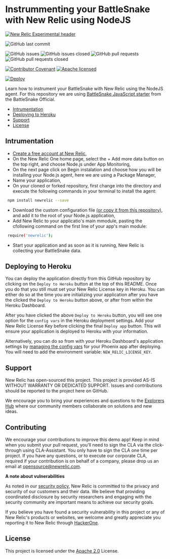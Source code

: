 # Instrummenting your BattleSnake with New Relic using NodeJS

[![New Relic Experimental header](https://github.com/newrelic/opensource-website/raw/master/src/images/categories/Experimental.png)](https://opensource.newrelic.com/oss-category/#new-relic-experimental)

![GitHub last commit](https://img.shields.io/github/last-commit/newrelic-experimental/instrumenting-battlesnake-nodejs)

![GitHub issues](https://img.shields.io/github/issues/newrelic-experimental/instrumenting-battlesnake-nodejs)
![GitHub issues closed](https://img.shields.io/github/issues-closed/newrelic-experimental/instrumenting-battlesnake-nodejs)
![GitHub pull requests](https://img.shields.io/github/issues-pr/newrelic-experimental/instrumenting-battlesnake-nodejs)
![GitHub pull requests closed](https://img.shields.io/github/issues-pr-closed/newrelic-experimental/instrumenting-battlesnake-nodejs)

[![Contributor Covenant](https://img.shields.io/badge/Contributor%20Covenant-v2.0%20adopted-ff69b4.svg)](CODE_OF_CONDUCT.md)
[![Apache licensed](https://img.shields.io/badge/license-Apache-blue.svg)](./LICENSE.txt)

[![Deploy](https://www.herokucdn.com/deploy/button.svg)](https://heroku.com/deploy)

Learn how to instrument your BattleSnake with New Relic using the NodeJS agent.
For this repository we are using [BattleSnake JavaScript starter](https://github.com/BattlesnakeOfficial/starter-snake-javascript) from the BattleSnake Official.


* [Intrumentation](#intrumentation)
* [Deploying to Heroku](#deploying-to-heroku)
* [Support](#support)
* [License](#license)


## Intrumentation
- [Create a free account at New Relic](https://newrelic.com/signup?utm_source=devrel&utm_medium=organic_social&utm_campaign=github_newrelic_experimental_devrel_repo),
- On the New Relic One home page, select the + Add more data button on the top right, and choose Node.js under App Monitoring,
- On the next page click on Begin instalation and choose how you will be installing your Node.js agent, here we are using a Package Manager,
- Name your application,
- On your cloned or forked repository, first change into the directory and execute the following commands in your terminal to install the agent:

```bash
 npm install newrelic --save
```
- Download the custom configuration file [(or copy it from this repository)](https://github.com/newrelic-experimental/instrumenting-battlesnake-nodejs/blob/main/newrelic.js), and add it to the root of your Node.js application,
- Add New Relic to your applicatio's main mmodule, pasting the cfollowing command on the first line of your app's main module:
```bash
 require('newrelic');
```
- Start your application and as soon as it is running, New Relic is collecting your BattleSnake data.


## Deploying to Heroku

You can deploy the application directly from this GitHub repository by clicking on the `Deploy to Heroku` button at the top of this README. Once you do that you still must set your New Relic License key in Heroku. You can either do so at the time you are initializing your application after you have the clicked the `Deploy to Heroku` button above, or after from within the Heroku Dashboard.

After you have clicked the above `Deploy to Heroku` button, you will see one option for the `config vars` in the Heroku deployment settings. Add your New Relic License Key before clicking the final `Deploy app` button. This will ensure your application is deployed to Heroku with your information.

Alternatively, you can do so from with your Heroku Dashboard's application settings by [managing the config vars](https://devcenter.heroku.com/articles/config-vars#using-the-heroku-dashboard) for your Phoenix app after deploying. You will need to add the environment variable: `NEW_RELIC_LICENSE_KEY`.

## Support

New Relic has open-sourced this project. This project is provided AS-IS WITHOUT WARRANTY OR DEDICATED SUPPORT. Issues and contributions should be reported to the project here on GitHub.

We encourage you to bring your experiences and questions to the [Explorers Hub](https://discuss.newrelic.com) where our community members collaborate on solutions and new ideas.

## Contributing

We encourage your contributions to improve this demo app! Keep in mind when you submit your pull request, you'll need to sign the CLA via the click-through using CLA-Assistant. You only have to sign the CLA one time per project. If you have any questions, or to execute our corporate CLA, required if your contribution is on behalf of a company, please drop us an email at opensource@newrelic.com.

**A note about vulnerabilities**

As noted in our [security policy](../../security/policy), New Relic is committed to the privacy and security of our customers and their data. We believe that providing coordinated disclosure by security researchers and engaging with the security community are important means to achieve our security goals.

If you believe you have found a security vulnerability in this project or any of New Relic's products or websites, we welcome and greatly appreciate you reporting it to New Relic through [HackerOne](https://hackerone.com/newrelic).

## License

This project is licensed under the [Apache 2.0](http://apache.org/licenses/LICENSE-2.0.txt) License.

[license]: LICENSE.md
